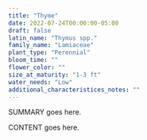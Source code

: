 ```yaml
---
title: "Thyme"
date: 2022-07-24T00:00:00-05:00
draft: false
latin_name: "Thymus spp."
family_name: "Lamiaceae"
plant_type: "Perennial"
bloom_time: ""
flower_color: ""
size_at_maturity: "1-3 ft"
water_needs: "Low"
additional_characteristices_notes: ""
---
```


SUMMARY goes here.

<!--more-->

CONTENT goes here.